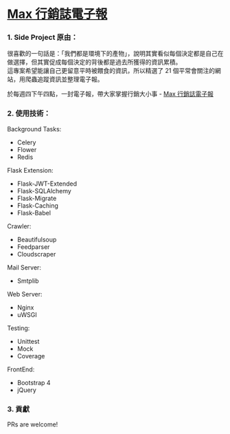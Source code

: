 # [Max 行銷誌電子報](https://article.maxlist.xyz/)

### 1. Side Project 原由：

很喜歡的一句話是：「我們都是環境下的產物」，說明其實看似每個決定都是自己在做選擇，但其實促成每個決定的背後都是過去所獲得的資訊累積。\
這專案希望能讓自己更留意平時被餵食的資訊，所以精選了 21 個平常會關注的網站，用爬蟲追蹤資訊並整理電子報。

於每週四下午四點，一封電子報，帶大家掌握行銷大小事 - [Max 行銷誌電子報](https://article.maxlist.xyz/)


### 2. 使用技術：

Background Tasks:
* Celery
* Flower
* Redis

Flask Extension:
* Flask-JWT-Extended
* Flask-SQLAlchemy
* Flask-Migrate
* Flask-Caching
* Flask-Babel

Crawler:
* Beautifulsoup
* Feedparser
* Cloudscraper

Mail Server:
* Smtplib

Web Server:
* Nginx
* uWSGI

Testing:
* Unittest
* Mock
* Coverage

FrontEnd:
* Bootstrap 4
* jQuery

### 3. 貢獻
PRs are welcome!
